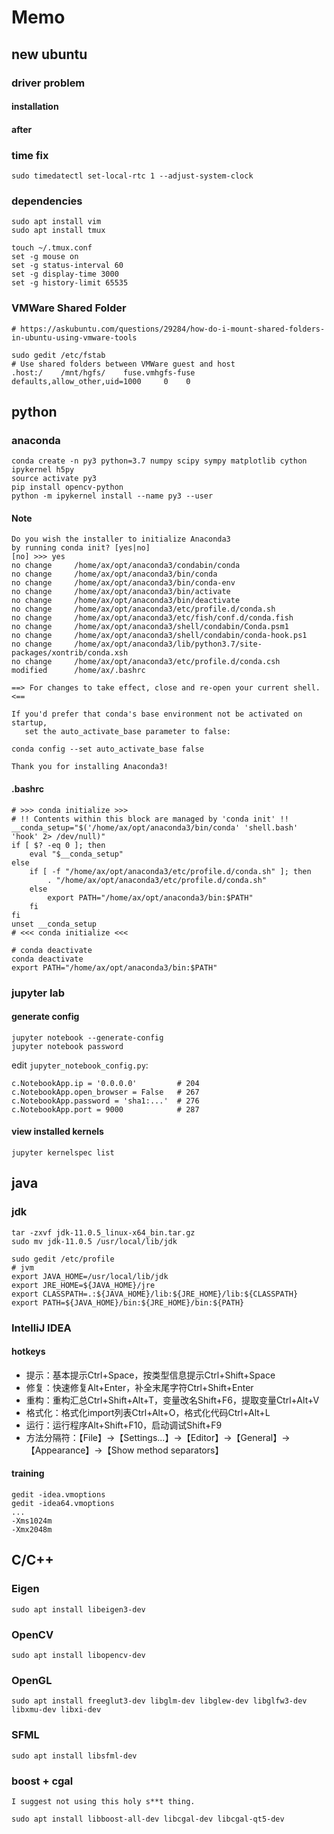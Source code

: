 # Memo

## new ubuntu

### driver problem

#### installation


#### after 


### time fix

    sudo timedatectl set-local-rtc 1 --adjust-system-clock

### dependencies

    sudo apt install vim
    sudo apt install tmux

    touch ~/.tmux.conf
    set -g mouse on
    set -g status-interval 60
    set -g display-time 3000
    set -g history-limit 65535
    
### VMWare Shared Folder

    # https://askubuntu.com/questions/29284/how-do-i-mount-shared-folders-in-ubuntu-using-vmware-tools 
    
    sudo gedit /etc/fstab
    # Use shared folders between VMWare guest and host
    .host:/    /mnt/hgfs/    fuse.vmhgfs-fuse    defaults,allow_other,uid=1000     0    0

## python

### anaconda

    conda create -n py3 python=3.7 numpy scipy sympy matplotlib cython ipykernel h5py
    source activate py3
    pip install opencv-python
    python -m ipykernel install --name py3 --user
    
#### Note

    Do you wish the installer to initialize Anaconda3
    by running conda init? [yes|no]
    [no] >>> yes
    no change     /home/ax/opt/anaconda3/condabin/conda
    no change     /home/ax/opt/anaconda3/bin/conda
    no change     /home/ax/opt/anaconda3/bin/conda-env
    no change     /home/ax/opt/anaconda3/bin/activate
    no change     /home/ax/opt/anaconda3/bin/deactivate
    no change     /home/ax/opt/anaconda3/etc/profile.d/conda.sh
    no change     /home/ax/opt/anaconda3/etc/fish/conf.d/conda.fish
    no change     /home/ax/opt/anaconda3/shell/condabin/Conda.psm1
    no change     /home/ax/opt/anaconda3/shell/condabin/conda-hook.ps1
    no change     /home/ax/opt/anaconda3/lib/python3.7/site-packages/xontrib/conda.xsh
    no change     /home/ax/opt/anaconda3/etc/profile.d/conda.csh
    modified      /home/ax/.bashrc

    ==> For changes to take effect, close and re-open your current shell. <==

    If you'd prefer that conda's base environment not be activated on startup,
       set the auto_activate_base parameter to false:

    conda config --set auto_activate_base false

    Thank you for installing Anaconda3!
    
#### .bashrc

    # >>> conda initialize >>>
    # !! Contents within this block are managed by 'conda init' !!
    __conda_setup="$('/home/ax/opt/anaconda3/bin/conda' 'shell.bash' 'hook' 2> /dev/null)"
    if [ $? -eq 0 ]; then
        eval "$__conda_setup"
    else
        if [ -f "/home/ax/opt/anaconda3/etc/profile.d/conda.sh" ]; then
            . "/home/ax/opt/anaconda3/etc/profile.d/conda.sh"
        else
            export PATH="/home/ax/opt/anaconda3/bin:$PATH"
        fi
    fi
    unset __conda_setup
    # <<< conda initialize <<<

    # conda deactivate
    conda deactivate
    export PATH="/home/ax/opt/anaconda3/bin:$PATH"
    
### jupyter lab

#### generate config

    jupyter notebook --generate-config
    jupyter notebook password
    
edit `jupyter_notebook_config.py`:    
    
    c.NotebookApp.ip = '0.0.0.0'         # 204
    c.NotebookApp.open_browser = False   # 267
    c.NotebookApp.password = 'sha1:...'  # 276
    c.NotebookApp.port = 9000            # 287
    
#### view installed kernels

    jupyter kernelspec list

## java

### jdk

    tar -zxvf jdk-11.0.5_linux-x64_bin.tar.gz
    sudo mv jdk-11.0.5 /usr/local/lib/jdk

    sudo gedit /etc/profile
    # jvm
    export JAVA_HOME=/usr/local/lib/jdk
    export JRE_HOME=${JAVA_HOME}/jre
    export CLASSPATH=.:${JAVA_HOME}/lib:${JRE_HOME}/lib:${CLASSPATH}
    export PATH=${JAVA_HOME}/bin:${JRE_HOME}/bin:${PATH}

### IntelliJ IDEA

#### hotkeys

- 提示：基本提示Ctrl+Space，按类型信息提示Ctrl+Shift+Space
- 修复：快速修复Alt+Enter，补全末尾字符Ctrl+Shift+Enter
- 重构：重构汇总Ctrl+Shift+Alt+T，变量改名Shift+F6，提取变量Ctrl+Alt+V
- 格式化：格式化import列表Ctrl+Alt+O，格式化代码Ctrl+Alt+L
- 运行：运行程序Alt+Shift+F10，启动调试Shift+F9
- 方法分隔符：【File】→【Settings...】→【Editor】→【General】→【Appearance】→【Show method separators】

#### training
   
    gedit -idea.vmoptions
    gedit -idea64.vmoptions
    ...
    -Xms1024m
    -Xmx2048m

## C/C++

### Eigen

    sudo apt install libeigen3-dev

### OpenCV

    sudo apt install libopencv-dev

### OpenGL
    
    sudo apt install freeglut3-dev libglm-dev libglew-dev libglfw3-dev libxmu-dev libxi-dev
    
### SFML

    sudo apt install libsfml-dev
    
### boost + cgal

    I suggest not using this holy s**t thing. 

    sudo apt install libboost-all-dev libcgal-dev libcgal-qt5-dev
